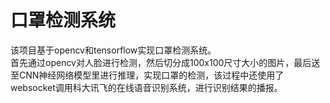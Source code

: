 # 口罩检测系统
该项目基于opencv和tensorflow实现口罩检测系统。  
首先通过opencv对人脸进行检测，然后切分成100x100尺寸大小的图片，最后送至CNN神经网络模型里进行推理，实现口罩的检测，该过程中还使用了websocket调用科大讯飞的在线语音识别系统，进行识别结果的播报。
